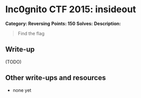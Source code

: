 # Inc0gnito CTF 2015: insideout

**Category: Reversing** 
**Points: 150** 
**Solves:** 
**Description:**

> Find the flag


## Write-up

(TODO)

## Other write-ups and resources

* none yet
